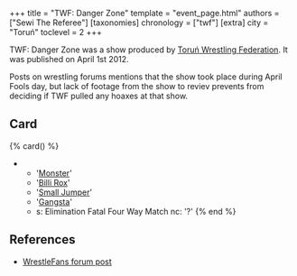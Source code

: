+++
title = "TWF: Danger Zone"
template = "event_page.html"
authors = ["Sewi The Referee"]
[taxonomies]
chronology = ["twf"]
[extra]
city = "Toruń"
toclevel = 2
+++

TWF: Danger Zone was a show produced by [Toruń Wrestling Federation](@/o/twf.md). It was published on April 1st 2012. 

Posts on wrestling forums mentions that the show took place during April Fools day, but lack of footage from the show to reviev prevents from deciding if TWF pulled any hoaxes at that show.

## Card

{% card() %}
- - '[Monster](@/w/chris-hunter.md)'
  - '[Billi Rox](@/w/corin-mear.md)'
  - '[Small Jumper](@/w/small-jumper.md)'
  - '[Gangsta](@/w/gangsta.md)'
  - s: Elimination Fatal Four Way Match
    nc: '?'
{% end %}

## References

* [WrestleFans forum post](https://wrestlefans.pl/forum/viewtopic.php?f=59&t=28820)
